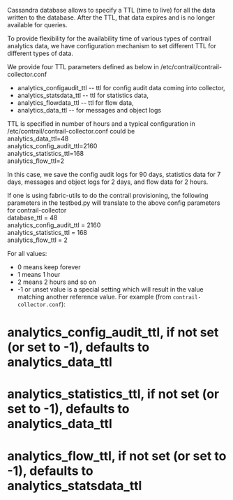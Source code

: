 Cassandra database allows to specify a TTL (time to live) for all the data written to the database. After the TTL, that data expires and is no longer available for queries.

To provide flexibility for the availability time of various types of contrail analytics data, we have configuration mechanism to set different TTL for different types of data.

We provide four TTL parameters defined as below in /etc/contrail/contrail-collector.conf  
* analytics_configaudit_ttl -- ttl for config audit data coming into collector,
* analytics_statsdata_ttl -- ttl for statistics data,
* analytics_flowdata_ttl -- ttl for flow data,
* analytics_data_ttl -- for messages and object logs

TTL is specified in number of hours and a typical configuration in /etc/contrail/contrail-collector.conf could be  
analytics_data_ttl=48  
analytics_config_audit_ttl=2160  
analytics_statistics_ttl=168  
analytics_flow_ttl=2  

In this case, we save the config audit logs for 90 days, statistics data for 7 days, messages and object logs for 2 days, and flow data for 2 hours.

If one is using fabric-utils to do the contrail provisioning, the following parameters in the testbed.py will translate to the above config parameters for contrail-collector  
database_ttl = 48  
analytics_config_audit_ttl = 2160  
analytics_statistics_ttl = 168  
analytics_flow_ttl = 2  

For all values:

* 0 means keep forever
* 1 means 1 hour
* 2 means 2 hours and so on
* -1 or unset value is a special setting which will result in the value matching another reference value. For example (from `contrail-collector.conf`):

# analytics_config_audit_ttl, if not set (or set to -1), defaults to analytics_data_ttl
# analytics_statistics_ttl, if not set (or set to -1), defaults to analytics_data_ttl
# analytics_flow_ttl, if not set (or set to -1), defaults to analytics_statsdata_ttl
```
